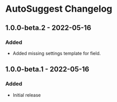 # AutoSuggest Changelog

## 1.0.0-beta.2 - 2022-05-16

### Added

- Added missing settings template for field.

## 1.0.0-beta.1 - 2022-05-16

### Added

- Initial release
